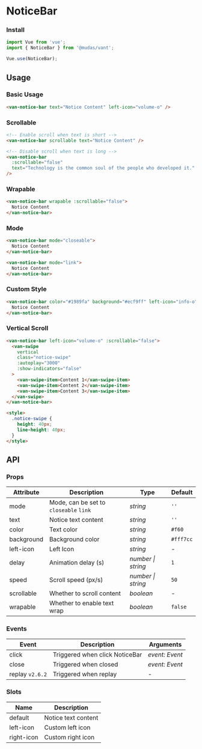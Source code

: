 # NoticeBar

### Install

```js
import Vue from 'vue';
import { NoticeBar } from '@mudas/vant';

Vue.use(NoticeBar);
```

## Usage

### Basic Usage

```html
<van-notice-bar text="Notice Content" left-icon="volume-o" />
```

### Scrollable

```html
<!-- Enable scroll when text is short -->
<van-notice-bar scrollable text="Notice Content" />

<!-- Disable scroll when text is long -->
<van-notice-bar
  :scrollable="false"
  text="Technology is the common soul of the people who developed it."
/>
```

### Wrapable

```html
<van-notice-bar wrapable :scrollable="false">
  Notice Content
</van-notice-bar>
```

### Mode

```html
<van-notice-bar mode="closeable">
  Notice Content
</van-notice-bar>

<van-notice-bar mode="link">
  Notice Content
</van-notice-bar>
```

### Custom Style

```html
<van-notice-bar color="#1989fa" background="#ecf9ff" left-icon="info-o">
  Notice Content
</van-notice-bar>
```

### Vertical Scroll

```html
<van-notice-bar left-icon="volume-o" :scrollable="false">
  <van-swipe
    vertical
    class="notice-swipe"
    :autoplay="3000"
    :show-indicators="false"
  >
    <van-swipe-item>Content 1</van-swipe-item>
    <van-swipe-item>Content 2</van-swipe-item>
    <van-swipe-item>Content 3</van-swipe-item>
  </van-swipe>
</van-notice-bar>

<style>
  .notice-swipe {
    height: 40px;
    line-height: 40px;
  }
</style>
```

## API

### Props

| Attribute | Description | Type | Default |
| --- | --- | --- | --- |
| mode | Mode, can be set to `closeable` `link` | _string_ | `''` |
| text | Notice text content | _string_ | `''` | - |
| color | Text color | _string_ | `#f60` |
| background | Background color | _string_ | `#fff7cc` |
| left-icon | Left Icon | _string_ | - |
| delay | Animation delay (s) | _number \| string_ | `1` |
| speed | Scroll speed (px/s) | _number \| string_ | `50` |
| scrollable | Whether to scroll content | _boolean_ | - |
| wrapable | Whether to enable text wrap | _boolean_ | `false` | - |

### Events

| Event           | Description                    | Arguments      |
| --------------- | ------------------------------ | -------------- |
| click           | Triggered when click NoticeBar | _event: Event_ |
| close           | Triggered when closed          | _event: Event_ |
| replay `v2.6.2` | Triggered when replay          | -              |

### Slots

| Name       | Description         |
| ---------- | ------------------- |
| default    | Notice text content |
| left-icon  | Custom left icon    |
| right-icon | Custom right icon   |

